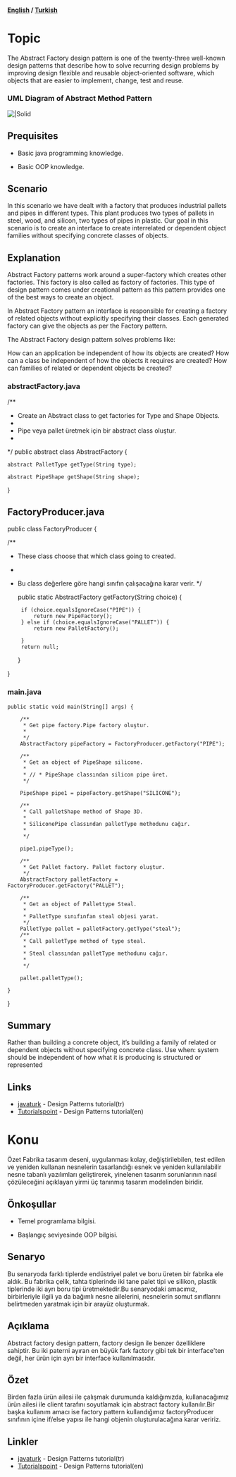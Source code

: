 #### [English](#topic) / [Turkish](#konu)

# Topic

The Abstract Factory design pattern is one of the twenty-three well-known design patterns that describe how to solve recurring design problems by improving design flexible and reusable object-oriented software, which objects that are easier to implement, change, test and reuse.

### UML Diagram of Abstract Method Pattern

![|Solid](https://raw.githubusercontent.com/incubationhub/jee.oop/master/com.ihub.jee.oop/dp/creational/abstractFactory/images/abstractFactorUML.PNG)

## Prequisites

* Basic java programming knowledge.

* Basic OOP knowledge.


## Scenario

In this scenario we have dealt with a factory that produces industrial pallets and pipes in different types. This plant produces two types of pallets in steel, wood, and silicon, two types of pipes in plastic. Our goal in this scenario is to create an interface to create interrelated or dependent object families without specifying concrete classes of objects.

## Explanation

Abstract Factory patterns work around a super-factory which creates other factories. This factory is also called as factory of factories. This type of design pattern comes under creational pattern as this pattern provides one of the best ways to create an object.

In Abstract Factory pattern an interface is responsible for creating a factory of related objects without explicitly specifying their classes. Each generated factory can give the objects as per the Factory pattern.

The Abstract Factory design pattern solves problems like: 

How can an application be independent of how its objects are created?
How can a class be independent of how the objects it requires are created?
How can families of related or dependent objects be created?


### abstractFactory.java
/**
 * Create an Abstract class to get factories for Type and Shape Objects.
 * 
 * Pipe veya pallet üretmek için bir abstract class oluştur.
 * 
 */
public abstract class AbstractFactory {

	abstract PalletType getType(String type);

	abstract PipeShape getShape(String shape);
}

## FactoryProducer.java

public class FactoryProducer {

/**
 * These class choose that which class going to created.
 * 
 * Bu class değerlere göre hangi sınıfın çalışacağına karar verir.
 */
 
	public static AbstractFactory getFactory(String choice) {

		if (choice.equalsIgnoreCase("PIPE")) {
			return new PipeFactory();
		} else if (choice.equalsIgnoreCase("PALLET")) {
			return new PalletFactory();

		}
		return null;

	}

}

### main.java
	public static void main(String[] args) {

		/**
		 * Get pipe factory.Pipe factory oluştur.
		 *
		 */
		AbstractFactory pipeFactory = FactoryProducer.getFactory("PIPE");

		/**
		 * Get an object of PipeShape silicone.
		 * 
		 * // * PipeShape classından silicon pipe üret.
		 */

		PipeShape pipe1 = pipeFactory.getShape("SILICONE");

		/**
		 * Call palletShape method of Shape 3D.
		 * 
		 * SiliconePipe classından palletType methodunu cağır.
		 * 
		 */

		pipe1.pipeType();

		/**
		 * Get Pallet factory. Pallet factory oluştur.
		 */
		AbstractFactory palletFactory = FactoryProducer.getFactory("PALLET");

		/**
		 * Get an object of Pallettype Steal.
		 * 
		 * PalletType sınıfınfan steal objesi yarat.
		 */
		PalletType pallet = palletFactory.getType("steal");
		/**
		 * Call palletType method of type steal.
		 * 
		 * Steal classından palletType methodunu cağır.
		 * 
		 */

		pallet.palletType();

	}

}

## Summary

Rather than building a concrete object, it’s building a family of related or dependent objects without specifying concrete class.
Use when: system should be independent of how what it is producing is structured or represented

## Links

* [javaturk](http://www.javaturk.org/tasarim-kaliplari-factory-method-uretici-metot-i/) - Design Patterns tutorial(tr)
* [Tutorialspoint](https://www.tutorialspoint.com/design_pattern/factory_pattern.htm) - Design Patterns tutorial(en)


# Konu

Özet Fabrika tasarım deseni, uygulanması kolay, değiştirilebilen, test edilen ve yeniden kullanan nesnelerin tasarlandığı esnek ve yeniden kullanılabilir nesne tabanlı yazılımları geliştirerek, yinelenen tasarım sorunlarının nasıl çözüleceğini açıklayan yirmi üç tanınmış tasarım modelinden biridir.

## Önkoşullar

* Temel programlama bilgisi.

* Başlangıç seviyesinde OOP bilgisi.

## Senaryo

Bu senaryoda farklı tiplerde endüstriyel palet ve boru üreten bir fabrika ele aldık. Bu fabrika çelik, tahta tiplerinde iki tane palet tipi ve silikon, plastik tiplerinde iki ayrı boru tipi üretmektedir.Bu senaryodaki amacımız, birbirleriyle ilgili ya da bağımlı nesne ailelerini, nesnelerin somut sınıflarını belirtmeden yaratmak için bir arayüz oluşturmak.


## Açıklama

Abstract factory design pattern, factory design ile benzer özelliklere sahiptir. Bu iki paterni ayıran en büyük fark factory gibi tek bir interface'ten değil, her ürün için ayrı bir interface kullanılmasıdır.


## Özet

Birden fazla ürün ailesi ile çalışmak durumunda kaldığımızda, kullanacağımız ürün ailesi ile client tarafını soyutlamak için abstract factory kullanılır.Bir başka kullanım amacı ise factory pattern kullandığımız factoryProducer sınıfının içine if/else yapısı ile hangi objenin oluşturulacağına karar veririz.

## Linkler

* [javaturk](http://www.javaturk.org/tasarim-kaliplari-factory-method-uretici-metot-i/) - Design Patterns tutorial(tr)
* [Tutorialspoint](https://www.tutorialspoint.com/design_pattern/factory_pattern.htm) - Design Patterns tutorial(en)
